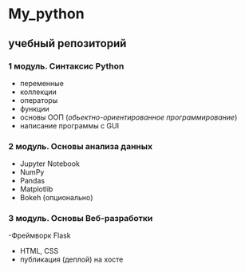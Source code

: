 # My_python

## учебный репозиторий

### **1 модуль.** Синтаксис Python

- переменные
- коллекции
- операторы
- функции
- основы ООП (*обьектно-ориентированное программирование*)
- написание программы с GUI

### **2 модуль.** Основы анализа данных

- Jupyter Notebook
- NumPy
- Pandas
- Matplotlib
- Bokeh (опционально)

### **3 модуль.** Основы Веб-разработки

-Фреймворк Flask
- HTML, CSS
- публикация (деплой) на хосте